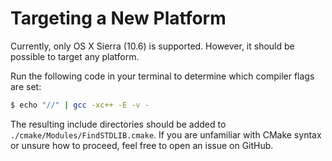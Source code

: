 Targeting a New Platform
========================

Currently, only OS X Sierra (10.6) is supported. However, it should be possible to target any platform.

Run the following code in your terminal to determine which compiler flags are set:

```bash
$ echo "//" | gcc -xc++ -E -v -
``` 

The resulting include directories should be added to
`./cmake/Modules/FindSTDLIB.cmake`. If you are unfamiliar with CMake syntax or
unsure how to proceed, feel free to open an
issue on GitHub.

